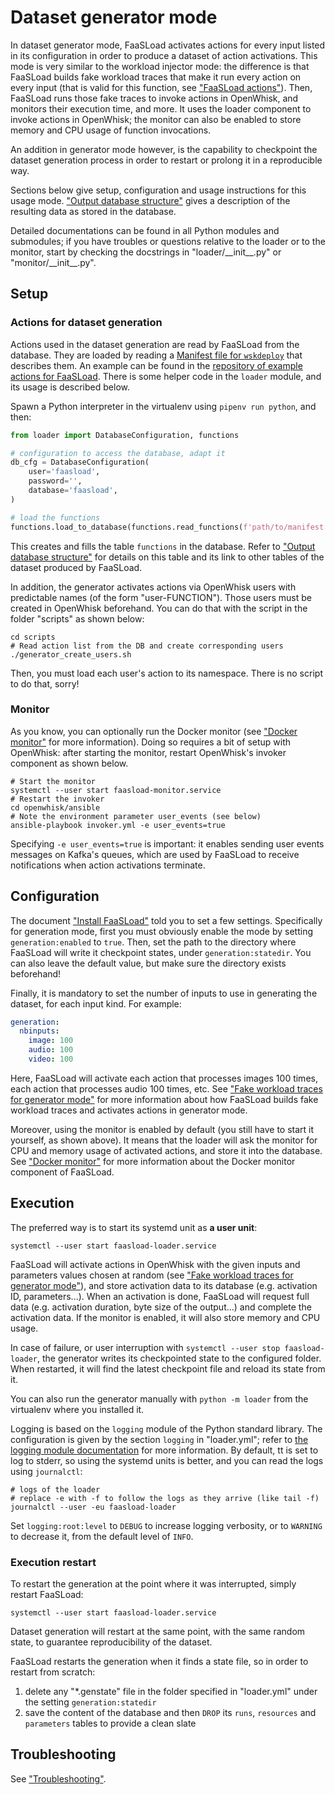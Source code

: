 # Dataset generator mode

In dataset generator mode, FaaSLoad activates actions for every input listed in its configuration in order to produce a dataset of action activations.
This mode is very similar to the workload injector mode:
the difference is that FaaSLoad builds fake workload traces that make it run every action on every input (that is valid for this function, see ["FaaSLoad actions"](actions.md)).
Then, FaaSLoad runs those fake traces to invoke actions in OpenWhisk, and monitors their execution time, and more.
It uses the loader component to invoke actions in OpenWhisk;
the monitor can also be enabled to store memory and CPU usage of function invocations.

An addition in generator mode however, is the capability to checkpoint the dataset generation process in order to restart or prolong it in a reproducible way.

Sections below give setup, configuration and usage instructions for this usage mode.
["Output database structure"](dataset.md) gives a description of the resulting data as stored in the database.

Detailed documentations can be found in all Python modules and submodules; if you have troubles or questions relative to the loader or to the monitor, start by checking the docstrings in "loader/\_\_init\_\_.py" or "monitor/\_\_init\_\_.py".

## Setup

### Actions for dataset generation

Actions used in the dataset generation are read by FaaSLoad from the database.
They are loaded by reading a [Manifest file for `wskdeploy`](https://github.com/apache/openwhisk-wskdeploy) that describes them.
An example can be found in the [repository of example actions for FaaSLoad](https://gitlab.com/faasload/actions).
There is some helper code in the `loader` module, and its usage is described below.

Spawn a Python interpreter in the virtualenv using `pipenv run python`, and then:

```python
from loader import DatabaseConfiguration, functions

# configuration to access the database, adapt it
db_cfg = DatabaseConfiguration(
    user='faasload',
    password='',
    database='faasload',
)

# load the functions
functions.load_to_database(functions.read_functions(f'path/to/manifest.yml'), db_cfg)
```

This creates and fills the table `functions` in the database.
Refer to ["Output database structure"](dataset.md) for details on this table and its link to other tables of the dataset produced by FaaSLoad.

In addition, the generator activates actions via OpenWhisk users with predictable names (of the form "user-FUNCTION").
Those users must be created in OpenWhisk beforehand.
You can do that with the script in the folder "scripts" as shown below:

```shell
cd scripts
# Read action list from the DB and create corresponding users
./generator_create_users.sh
```

Then, you must load each user's action to its namespace. There is no script to do that, sorry!

### Monitor

As you know, you can optionally run the Docker monitor (see ["Docker monitor"](monitor.md) for more information).
Doing so requires a bit of setup with OpenWhisk: after starting the monitor, restart OpenWhisk's invoker component as shown below.

```shell
# Start the monitor
systemctl --user start faasload-monitor.service
# Restart the invoker
cd openwhisk/ansible
# Note the environment parameter user_events (see below)
ansible-playbook invoker.yml -e user_events=true
```

Specifying `-e user_events=true` is important:
it enables sending user events messages on Kafka's queues, which are used by FaaSLoad to receive notifications when action activations terminate.

## Configuration

The document ["Install FaaSLoad"](installation.md) told you to set a few settings.
Specifically for generation mode, first you must obviously enable the mode by setting `generation:enabled` to `true`.
Then, set the path to the directory where FaaSLoad will write it checkpoint states, under `generation:statedir`.
You can also leave the default value, but make sure the directory exists beforehand!

Finally, it is mandatory to set the number of inputs to use in generating the dataset, for each input kind.
For example:

```yaml
generation:
  nbinputs:
    image: 100
    audio: 100
    video: 100
```

Here, FaaSLoad will activate each action that processes images 100 times, each action that processes audio 100 times, etc.
See ["Fake workload traces for generator mode"](generation_traces.md) for more information about how FaaSLoad builds fake workload traces and activates actions in generator mode.

Moreover, using the monitor is enabled by default (you still have to start it yourself, as shown above).
It means that the loader will ask the monitor for CPU and memory usage of activated actions, and store it into the database.
See ["Docker monitor"](monitor.md) for more information about the Docker monitor component of FaaSLoad.

## Execution

The preferred way is to start its systemd unit as **a user unit**:

```shell
systemctl --user start faasload-loader.service
```

FaaSLoad will activate actions in OpenWhisk with the given inputs and parameters values chosen at random (see ["Fake workload traces for generator mode"](generation_traces.md)), and store activation data to its database (e.g. activation ID, parameters...).
When an activation is done, FaaSLoad will request full data (e.g. activation duration, byte size of the output...) and complete the activation data.
If the monitor is enabled, it will also store memory and CPU usage.

In case of failure, or user interruption with `systemctl --user stop faasload-loader`, the generator writes its checkpointed state to the configured folder. When restarted, it will find the latest checkpoint file and reload its state from it.

You can also run the generator manually with `python -m loader` from the virtualenv where you installed it.

Logging is based on the `logging` module of the Python standard library.
The configuration is given by the section `logging` in "loader.yml";
refer to [the logging module documentation](https://docs.python.org/3/library/logging.html#module-logging) for more information.
By default, tt is set to log to stderr, so using the systemd units is better, and you can read the logs using `journalctl`:

```shell script
# logs of the loader
# replace -e with -f to follow the logs as they arrive (like tail -f)
journalctl --user -eu faasload-loader
```

Set `logging:root:level` to `DEBUG` to increase logging verbosity, or to `WARNING` to decrease it, from the default level of `INFO`.

### Execution restart

To restart the generation at the point where it was interrupted, simply restart FaaSLoad:

```shell
systemctl --user start faasload-loader.service
```

Dataset generation will restart at the same point, with the same random state, to guarantee reproducibility of the dataset.

FaaSLoad restarts the generation when it finds a state file, so in order to restart from scratch:

 1. delete any "*.genstate" file in the folder specified in "loader.yml" under the setting `generation:statedir`
 2. save the content of the database and then `DROP` its `runs`, `resources` and `parameters` tables to provide a clean slate

## Troubleshooting

See ["Troubleshooting"](troubleshooting.md).